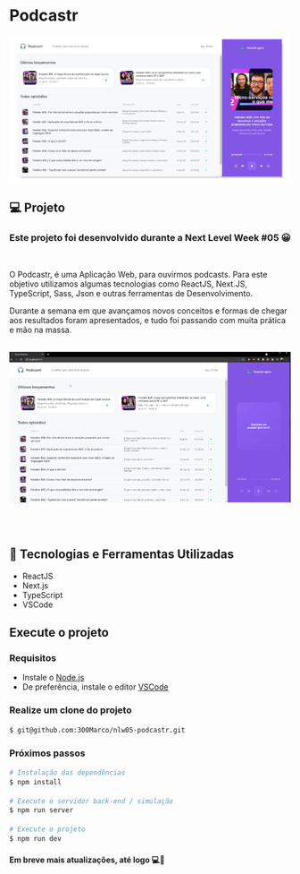 # Podcastr

<p align="center">
    <img src="./github/page-podcastr.png" />
</p>

## 💻 Projeto

### Este projeto foi desenvolvido durante a Next Level Week #05 😀
<br>

O Podcastr, é uma Aplicação Web, para ouvirmos podcasts. Para este objetivo utilizamos algumas tecnologias como ReactJS, Next.JS, TypeScript, Sass, Json e outras ferramentas de Desenvolvimento. 

Durante a semana em que avançamos novos conceitos e formas de chegar aos resultados foram apresentados, e tudo foi passando com muita prática e mão na massa.
<br>
<br>

<p align="center">
    <img src="./github/page-Podcastr.gif" />
</p>

<br>
<br>

## 🔨 Tecnologias e Ferramentas Utilizadas
 - ReactJS
 - Next.js
 - TypeScript
 - VSCode

## Execute o projeto

### Requisitos
 - Instale o [Node.js](https://nodejs.org/en/download/)
 - De preferência, instale o editor [VSCode](https://code.visualstudio.com/)

### Realize um clone do projeto

```bash
$ git@github.com:300Marco/nlw05-podcastr.git
```

### Próximos passos

```bash
# Instalação das dependências
$ npm install

# Execute o servidor back-end / simulação
$ npm run server

# Execute o projeto
$ npm run dev
```

#### Em breve mais atualizações, até logo 💻👋

